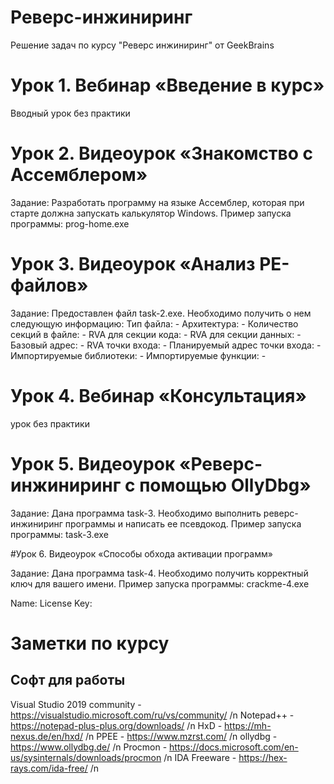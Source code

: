 # Реверс-инжиниринг

Решение задач по курсу "Реверс инжиниринг" от GeekBrains

# Урок 1. Вебинар «Введение в курс»

Вводный урок без практики 

# Урок 2. Видеоурок «Знакомство с Ассемблером»

Задание:
Разработать программу на языке Ассемблер, которая при старте должна запускать калькулятор Windows.
Пример запуска программы:
prog-home.exe

# Урок 3. Видеоурок «Анализ PE-файлов»

Задание:
Предоставлен файл task-2.exe. Необходимо получить о нем следующую информацию:
Тип файла: -
Архитектура: -
Количество секций в файле: -
RVA для секции кода: -
RVA для секции данных: -
Базовый адрес: -
RVA точки входа: -
Планируемый адрес точки входа: -
Импортируемые библиотеки: -
Импортируемые функции: -

# Урок 4. Вебинар «Консультация»

урок без практики 

# Урок 5. Видеоурок «Реверс-инжиниринг с помощью OllyDbg»

Задание:
Дана программа task-3. Необходимо выполнить реверс-инжиниринг программы и написать ее псевдокод.
Пример запуска программы:
task-3.exe

#Урок 6. Видеоурок «Способы обхода активации программ»

Задание:
Дана программа task-4. Необходимо получить корректный ключ для вашего имени.
Пример запуска программы:
crackme-4.exe

Name: <your name>
License Key: <license key>

# Заметки по курсу

## Софт для работы

Visual Studio 2019 community - https://visualstudio.microsoft.com/ru/vs/community/ /n
Notepad++ - https://notepad-plus-plus.org/downloads/ /n
HxD - https://mh-nexus.de/en/hxd/ /n
PPEE - https://www.mzrst.com/ /n
ollydbg - https://www.ollydbg.de/ /n
Procmon - https://docs.microsoft.com/en-us/sysinternals/downloads/procmon /n
IDA Freeware - https://hex-rays.com/ida-free/ /n